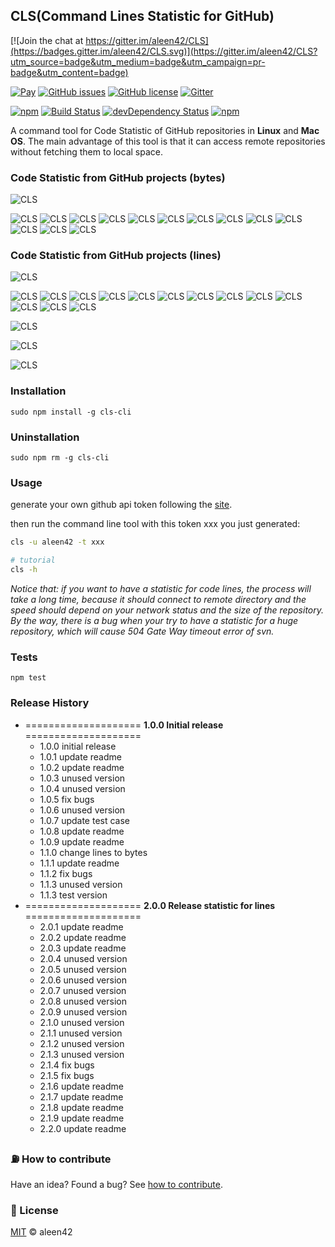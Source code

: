 ## CLS(Command Lines Statistic for GitHub)

[![Join the chat at https://gitter.im/aleen42/CLS](https://badges.gitter.im/aleen42/CLS.svg)](https://gitter.im/aleen42/CLS?utm_source=badge&utm_medium=badge&utm_campaign=pr-badge&utm_content=badge)

[![Pay](https://img.shields.io/badge/%24-free-%23a10000.svg)](#) [![GitHub issues](https://img.shields.io/github/issues/aleen42/CLS.svg)](https://github.com/aleen42/CLS/issues) [![GitHub license](https://img.shields.io/badge/license-MIT-blue.svg)](https://raw.githubusercontent.com/aleen42/CLS/master/LICENSE) [![Gitter](https://badges.gitter.im/aleen42/CLS.svg)](https://gitter.im/aleen42/CLS?utm_source=badge&utm_medium=badge&utm_campaign=pr-badge) 

[![npm](https://img.shields.io/npm/v/cls-cli.svg)](https://www.npmjs.com/package/cls-cli) [![Build Status](https://travis-ci.org/aleen42/CLS.svg?branch=master)](https://travis-ci.org/aleen42/CLS) [![devDependency Status](https://david-dm.org/aleen42/CLS/dev-status.svg)](https://david-dm.org/aleen42/CLS#info=devDependencies) [![npm](https://img.shields.io/npm/dt/cls-cli.svg)](https://www.npmjs.com/package/cls-cli)

A command tool for Code Statistic of GitHub repositories in **Linux** and **Mac OS**. The main advantage of this tool is that it can access remote repositories without fetching them to local space.

### Code Statistic from GitHub projects (bytes)

![CLS](https://img.shields.io/badge/%20%20Code-%20%20%20%204,567,447-00666b.svg)

![CLS](https://img.shields.io/badge/%20%20HTML-%20%20%20%201,589,401-00666b.svg)
![CLS](https://img.shields.io/badge/%20%20Java-%20%20%20%20976,464-01939a.svg)
![CLS](https://img.shields.io/badge/%20%20C%23-%20%20%20%20655,067-076c70.svg)
![CLS](https://img.shields.io/badge/%20%20C-%20%20%20%20449,812-003d40.svg)
![CLS](https://img.shields.io/badge/%20%20Visual%20Basic-%20%20%20%20279,412-0a5f73.svg)
![CLS](https://img.shields.io/badge/%20%20JavaScript-%20%20%20%20210,906-017277.svg)
![CLS](https://img.shields.io/badge/%20%20PostScript-%20%20%20%20145,347-05575b.svg)
![CLS](https://img.shields.io/badge/%20%20CSS-%20%20%20%20113,363-1d8489.svg)
![CLS](https://img.shields.io/badge/%20%20PHP-%20%20%20%2082,556-003d40.svg)
![CLS](https://img.shields.io/badge/%20%20C%2B%2B-%20%20%20%2056,122-02888e.svg)
![CLS](https://img.shields.io/badge/%20%20Shell-%20%20%20%208,351-00595e.svg)
![CLS](https://img.shields.io/badge/%20%20ApacheConf-%20%20%20%20412-00666b.svg)
![CLS](https://img.shields.io/badge/%20%20Makefile-%20%20%20%20234-076c70.svg)

### Code Statistic from GitHub projects (lines)

![CLS](https://img.shields.io/badge/%20%20Code-%20%20%20%20136,068-a5240d.svg)

![CLS](https://img.shields.io/badge/%20%20HTML-%20%20%20%2039,393-821400.svg)
![CLS](https://img.shields.io/badge/%20%20Java-%20%20%20%2025,366-970808.svg)
![CLS](https://img.shields.io/badge/%20%20JavaScript-%20%20%20%2017,454-7e0603.svg)
![CLS](https://img.shields.io/badge/%20%20C%23-%20%20%20%2016,960-821400.svg)
![CLS](https://img.shields.io/badge/%20%20C-%20%20%20%2011,065-821400.svg)
![CLS](https://img.shields.io/badge/%20%20PostScript-%20%20%20%209,601-a5100d.svg)
![CLS](https://img.shields.io/badge/%20%20Visual%20Basic-%20%20%20%207,361-a5100d.svg)
![CLS](https://img.shields.io/badge/%20%20CSS-%20%20%20%204,136-a10000.svg)
![CLS](https://img.shields.io/badge/%20%20PHP-%20%20%20%202,349-821400.svg)
![CLS](https://img.shields.io/badge/%20%20C%2B%2B-%20%20%20%202,133-ba1c0b.svg)
![CLS](https://img.shields.io/badge/%20%20Shell-%20%20%20%20222-a5240d.svg)
![CLS](https://img.shields.io/badge/%20%20Makefile-%20%20%20%2015-ba1c0b.svg)
![CLS](https://img.shields.io/badge/%20%20ApacheConf-%20%20%20%2013-a5100d.svg)

![CLS](./cls1.png)

![CLS](./cls2.png)

![CLS](./cls3.png)

### Installation

	sudo npm install -g cls-cli

### Uninstallation

	sudo npm rm -g cls-cli

### Usage

generate your own github api token following the [site](https://github.com/blog/1509-personal-api-tokens).

then run the command line tool with this token xxx you just generated:

```bash
cls -u aleen42 -t xxx

# tutorial
cls -h
```

*Notice that: if you want to have a statistic for code lines, the process will take a long time, because it should connect to remote directory and the speed should depend on your network status and the size of the repository. By the way, there is a bug when your try to have a statistic for a huge repository, which will cause 504 Gate Way timeout error of svn.*

### Tests

    npm test

### Release History

* ==================== **1.0.0 Initial release** ====================
	* 1.0.0 initial release
	* 1.0.1 update readme
	* 1.0.2 update readme
	* 1.0.3 unused version
	* 1.0.4 unused version
	* 1.0.5 fix bugs
	* 1.0.6 unused version
	* 1.0.7 update test case
	* 1.0.8 update readme
	* 1.0.9 update readme
	* 1.1.0 change lines to bytes
	* 1.1.1 update readme
	* 1.1.2 fix bugs
	* 1.1.3 unused version
	* 1.1.3 test version
* ==================== **2.0.0 Release statistic for lines** ====================
	* 2.0.1 update readme
	* 2.0.2 update readme
	* 2.0.3 update readme
	* 2.0.4 unused version
	* 2.0.5 unused version
	* 2.0.6 unused version
	* 2.0.7 unused version
	* 2.0.8 unused version
	* 2.0.9 unused version
	* 2.1.0 unused version
	* 2.1.1 unused version
	* 2.1.2 unused version
	* 2.1.3 unused version
	* 2.1.4 fix bugs
	* 2.1.5 fix bugs
	* 2.1.6 update readme
	* 2.1.7 update readme
	* 2.1.8 update readme
	* 2.1.9 update readme
	* 2.2.0 update readme

### :fuelpump: How to contribute

Have an idea? Found a bug? See [how to contribute](https://aleen42.gitbooks.io/personalwiki/content/contribution.html).

### :scroll: License

[MIT](https://aleen42.gitbooks.io/personalwiki/content/MIT.html) © aleen42
